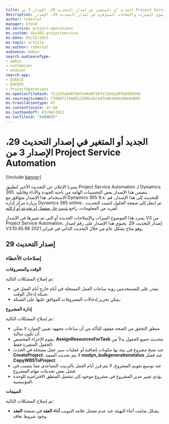 ```yaml
---
title: الجديد أو المتغير في إصدار التحديث 29، الإصدار 3 من Project Service Automation
description: يسرد هذا الموضوع الميزات والإصلاحات المتوفرة في إصدار التحديث 29، الإصدار V3 من Project Service Automation.
author: ruhercul
manager: kfend
ms.service: project-operations
ms.custom: dyn365-projectservice
ms.date: 02/22/2021
ms.topic: article
ms.author: ruhercul
audience: Admin
search.audienceType:
- admin
- customizer
- enduser
search.app:
- D365CE
- D365PS
- ProjectOperations
ms.openlocfilehash: 711255ab66f84fe46d0f16fa72e5a10fe0360394
ms.sourcegitcommit: f78087174a8512199a1bcbd7e8610bbc80e64801
ms.translationtype: HT
ms.contentlocale: ar-SA
ms.lasthandoff: 03/04/2021
ms.locfileid: "5499655"
---
```

# <a name="whats-new-or-changed-in-project-service-automation-update-release-29-v3"></a>الجديد أو المتغير في إصدار التحديث 29، الإصدار 3 من Project Service Automation

[!include [banner](../includes/psa-now-project-operations.md)]

يسرنا الإعلان عن التحديث الأخير لتطبيق Project Service Automation لـ Dynamics 365. يتضمن هذا الإصدار بعض التحسينات الهامة من ناحية الجودة والأداء وقابلية الاستخدام. هذا الإصدار متوافق مع Dynamics 365 9.x. للتحديث إلى هذا الإصدار، قم بزيارة مركز إدارة Dynamics 365 online، ثم انتقل إلى صفحة الحلول لتثبيت التحديث. لمزيد من المعلومات، راجع [تثبيت حل مفضل أو تحديثه أو إزالته](https://docs.microsoft.com/power-platform/admin/install-remove-preferred-solution).

يسرد هذا الموضوع الميزات والإصلاحات الجديدة أو التي تم تغييرها في الإصدار V3 من Project Service Automation، إصدار التحديث 29. يحتوي هذا الإصدار على رقم إصدار V3.10.45.98 وهو متاح بشكل عام من خلال التحديث الذاتي في فبراير 2021.

## <a name="update-release-29"></a>إصدار التحديث 29

### <a name="bug-fixes"></a>إصلاحات الأخطاء

**الوقت والمصروفات**

تم إصلاح المشكلات التالية:

- يتعذر على للمستخدمين رؤية ساعات العمل المسجلة في أيام خارج أيام العمل في شبكة إدخال الوقت.
- يمكن تحرير إدخالات المصروفات الموافق عليها على الشبكة.

**إدارة المشروع**

تم إصلاح المشكلات التالية:

- منطق التحقق من الصحة مفقود للتأكد من أن ساعات مجهود تعيين الموارد لا يمكن أن تكون سالبة.
- يقوم الإجراء المخصص، **AssignResourcesForTask** بتحديث جميع الحقول بدلاً من الحقول المتغيرة فقط.
- عند نسخ مشروع في بيئة بها مكونات إضافية أو عمليات سير عمل مسجلة في الحدث **CreateProject**، لا يتم تحديث السمة **msdyn_bulkgenerationstatus** عند فشل **CopyWBSToProject**.
- عند توسيع تقويم المشروع، لا يتم فرز أيام العمل بالترتيب التصاعدي مما يتسبب في فشل بعض تحديثات مهام المشروع.
- يؤدي تغيير مدير المشروع في مشروع موجود إلى تشغيل المنطق الافتراضية للوحدة المؤسسية.

**‏المبيعات**

تم إصلاح المشكلات التالية:

- تفشل علامة التبويب **أداء العقد** في صفحة **العقد‏‎** بشكل صامت أثناء التهيئة عند عدم وجود شروط تعاقد.
